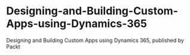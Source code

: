 # Designing-and-Building-Custom-Apps-using-Dynamics-365
Designing and Building Custom Apps using Dynamics 365, published by Packt
